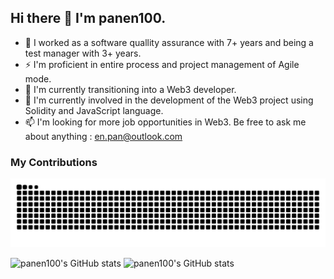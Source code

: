 ## Hi there 👋 I'm panen100.

- 🔭 I worked as a software quallity assurance with 7+ years and being a test manager with 3+ years.
- ⚡ I'm proficient in entire process and project management of Agile mode.
- 🌱 I'm currently transitioning into a Web3 developer. 
- 👯 I'm currently involved in the development of the Web3 project using Solidity and JavaScript language.
- 📫 I'm looking for more job opportunities in Web3. Be free to ask me about anything : en.pan@outlook.com

### My Contributions

<picture>
  <source media="(prefers-color-scheme: dark)" srcset="https://raw.githubusercontent.com/panen100/panen100/output/github-contribution-grid-snake-dark.svg">
  <source media="(prefers-color-scheme: light)" srcset="https://raw.githubusercontent.com/panen100/panen100/output/github-contribution-grid-snake.svg">
  <img alt="github contribution grid snake animation" src="https://raw.githubusercontent.com/panen100/panen100/output/github-contribution-grid-snake.svg">
</picture>


![panen100's GitHub stats](https://github-readme-stats.vercel.app/api?username=panen100&count_private=true&show_icons=true&theme=transparent&hide_border=true)
![panen100's GitHub stats](https://github-readme-stats.vercel.app/api/top-langs/?username=panen100&count_private=true&show_icons=true&theme=transparent&hide_border=true)

